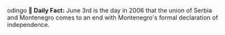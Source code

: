 odingo
**<b>📌 Daily Fact:</b>** June 3rd is the day in 2006 that the union of Serbia and Montenegro comes to an end with Montenegro's formal declaration of independence.

